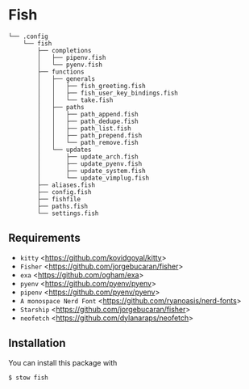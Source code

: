 # Fish
    └── .config
        └── fish
            ├── completions
            │   ├── pipenv.fish
            │   └── pyenv.fish
            ├── functions
            │   ├── generals
            │   │   ├── fish_greeting.fish
            │   │   ├── fish_user_key_bindings.fish
            │   │   └── take.fish
            │   ├── paths
            │   │   ├── path_append.fish
            │   │   ├── path_dedupe.fish
            │   │   ├── path_list.fish
            │   │   ├── path_prepend.fish
            │   │   └── path_remove.fish
            │   └── updates
            │       ├── update_arch.fish
            │       ├── update_pyenv.fish
            │       ├── update_system.fish
            │       └── update_vimplug.fish
            ├── aliases.fish
            ├── config.fish
            ├── fishfile
            ├── paths.fish
            └── settings.fish

## Requirements
- `kitty` <<https://github.com/kovidgoyal/kitty>>
- `Fisher` <<https://github.com/jorgebucaran/fisher>>
- `exa` <<https://github.com/ogham/exa>>
- `pyenv` <<https://github.com/pyenv/pyenv>>
- `pipenv` <<https://github.com/pyenv/pyenv>>
- `A monospace Nerd Font` <<https://github.com/ryanoasis/nerd-fonts>>
- `Starship` <<https://github.com/jorgebucaran/fisher>>
- `neofetch` <<https://github.com/dylanaraps/neofetch>>

## Installation
You can install this package with

    $ stow fish
